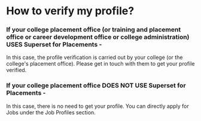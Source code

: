 # How to verify my profile?

### **If your college placement office \(or training and placement office or career development office or college administration\) USES Superset for Placements -** 

In this case, the profile verification is carried out by your college \(or the college's placement office\). Please get in touch with them to get your profile verified.

### **If your college placement office DOES NOT USE Superset for Placements -** 

In this case, there is no need to get your profile. You can directly apply for Jobs under the Job Profiles section.

